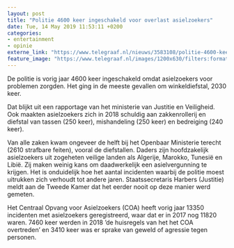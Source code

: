 ```yaml
---
layout: post
title: "Politie 4600 keer ingeschakeld voor overlast asielzoekers"
date: Tue, 14 May 2019 11:53:11 +0200
categories: 
- entertainment 
- opinie 
externe_link: "https://www.telegraaf.nl/nieuws/3583108/politie-4600-keer-ingeschakeld-voor-overlast-asielzoekers"
feature_image: "https://www.telegraaf.nl/images/1200x630/filters:format(jpeg):quality(80)/cdn-kiosk-api.telegraaf.nl/542f360c-762e-11e9-a6c4-02d1dbdc35d1.jpg"
---
```


<p class="intro">De politie is vorig jaar 4600 keer ingeschakeld omdat asielzoekers voor problemen zorgden. Het ging in de meeste gevallen om winkeldiefstal, 2030 keer.</p> <p>Dat blijkt uit een rapportage van het ministerie van Justitie en Veiligheid. Ook maakten asielzoekers zich in 2018 schuldig aan zakkenrollerij en diefstal van tassen (250 keer), mishandeling (250 keer) en bedreiging (240 keer).</p><p>Van alle zaken kwam ongeveer de helft bij het Openbaar Ministerie terecht (2610 strafbare feiten), vooral de diefstallen. Daders zijn hoofdzakelijk asielzoekers uit zogeheten veilige landen als Algerije, Marokko, Tunesië en Libië. Zij maken weinig kans om daadwerkelijk een asielvergunning te krijgen. Het is onduidelijk hoe het aantal incidenten waarbij de politie moest uitrukken zich verhoudt tot andere jaren. Staatssecretaris Harbers (Justitie) meldt aan de Tweede Kamer dat het eerder nooit op deze manier werd gemeten.</p><p>Het Centraal Opvang voor Asielzoekers (COA) heeft vorig jaar 13350 incidenten met asielzoekers geregistreerd, waar dat er in 2017 nog 11820 waren. 7460 keer werden in 2018 ’de huisregels van het het COA overtreden’ en 3410 keer was er sprake van geweld of agressie tegen personen.</p>
